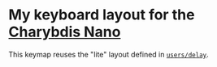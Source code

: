 # My keyboard layout for the [Charybdis Nano](https://bastardkb.com/skeletyl/)

This keymap reuses the "lite" layout defined in
[`users/delay`](../../../../../users/delay/README.md).
